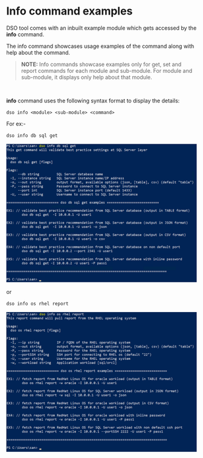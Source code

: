 # Info command examples

DSO tool comes with an inbuilt example module which gets accessed by the **info** command.

The info command showcases usage examples of the command along with help about the command. 

> **NOTE:** Info commands showcase examples only for get, set and report commands for each module and sub-module. For module and sub-module, it displays only help about that module.

<br>

**info** command uses the following syntax format to display the details:
```
dso info <module> <sub-module> <command> 
```
For ex:-
```bash
dso info db sql get 
```
![info example1](../images/info_db_sql_get.png)

or
```bash
dso info os rhel report 
```

![info example2](../images/info_os_rhel_report.png)